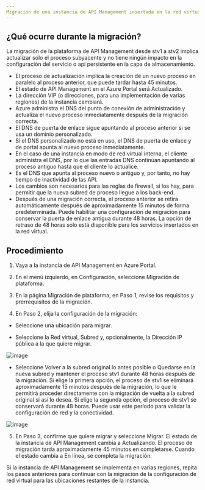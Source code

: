 ```yaml
---
Migración de una instancia de API Management insertada en la red virtual hospedada en la plataforma stv1 a stv2
---
```


## ¿Qué ocurre durante la migración?

La migración de la plataforma de API Management desde stv1 a stv2 implica actualizar solo el proceso subyacente y no tiene ningún impacto en la configuración del servicio o api persistente en la capa de almacenamiento.

- El proceso de actualización implica la creación de un nuevo proceso en paralelo al proceso anterior, que puede tardar hasta 45 minutos.
- El estado de API Management en el Azure Portal será Actualizado.
- La dirección VIP (o direcciones, para una implementación de varias regiones) de la instancia cambiará.
- Azure administra el DNS del punto de conexión de administración y actualiza el nuevo proceso inmediatamente después de la migración correcta.
- El DNS de puerta de enlace sigue apuntando al proceso anterior si se usa un dominio personalizado.
- Si el DNS personalizado no está en uso, el DNS de puerta de enlace y de portal apunta al nuevo proceso inmediatamente.
- En el caso de una instancia en modo de red virtual interna, el cliente administra el DNS, por lo que las entradas DNS continúan apuntando al proceso antiguo hasta que el cliente lo actualice.
- Es el DNS que apunta al proceso nuevo o antiguo y, por tanto, no hay tiempo de inactividad de las API.
- Los cambios son necesarios para las reglas de firewall, si los hay, para permitir que la nueva subred de proceso llegue a los back-end.
- Después de una migración correcta, el proceso anterior se retira automáticamente después de aproximadamente 15 minutos de forma predeterminada. Puede habilitar una configuración de migración para conservar la puerta de enlace antigua durante 48 horas. La opción de retraso de 48 horas solo está disponible para los servicios insertados en la red virtual.

## Procedimiento

1. Vaya a la instancia de API Management en Azure Portal.

2. En el menú izquierdo, en Configuración, seleccione Migración de plataforma.

3. En la página Migración de plataforma, en Paso 1, revise los requisitos y prerrequisitos de la migración.

4. En Paso 2, elija la configuración de la migración:

- Seleccione una ubicación para migrar.

- Seleccione la Red virtual, Subred y, opcionalmente, la Dirección IP pública a la que quiere migrar.

![image](https://github.com/user-attachments/assets/20bdecce-fc8f-4279-a8b1-38a84667cecd)

- Seleccione Volver a la subred original lo antes posible o Quedarse en la nueva subred y mantener el proceso stv1 durante 48 horas después de la migración. Si elige la primera opción, el proceso de stv1 se eliminará aproximadamente 15 minutos después de la migración, lo que le permitirá proceder directamente con la migración de vuelta a la subred original si así lo desea. Si elige la segunda opción, el proceso de stv1 se conservará durante 48 horas. Puede usar este período para validar la configuración de red y la conectividad.

![image](https://github.com/user-attachments/assets/f9a7aa0c-b960-4d92-9d46-d0b96d2ecb03)

5. En Paso 3, confirme que quiere migrar y seleccione Migrar. El estado de la instancia de API Management cambia a Actualizando. El proceso de migración tarda aproximadamente 45 minutos en completarse. Cuando el estado cambia a En línea, se completa la migración.

Si la instancia de API Management se implementa en varias regiones, repita los pasos anteriores para continuar con la migración de la configuración de red virtual para las ubicaciones restantes de la instancia.
